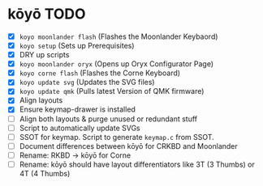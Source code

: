 # kōyō TODO

- [x] `koyo moonlander flash` (Flashes the Moonlander Keybaord)
- [x] `koyo setup` (Sets up Prerequisites)
- [x] DRY up scripts
- [x] `koyo moonlander oryx` (Opens up Oryx Configurator Page)
- [x] `koyo corne flash` (Flashes the Corne Keyboard)
- [x] `koyo update svg` (Updates the SVG files)
- [x] `koyo update qmk` (Pulls latest Version of QMK firmware)
- [x] Align layouts
- [x] Ensure keymap-drawer is installed
- [ ] Align both layouts & purge unused or redundant stuff
- [ ] Script to automatically update SVGs
- [ ] SSOT for keymap. Script to generate `keymap.c` from SSOT.
- [ ] Document differences between kōyō for CRKBD and Moonlander
- [ ] Rename: RKBD -> kōyō for Corne
- [ ] Rename: kōyō should have layout differentiators like 3T (3 Thumbs) or 4T (4 Thumbs)
